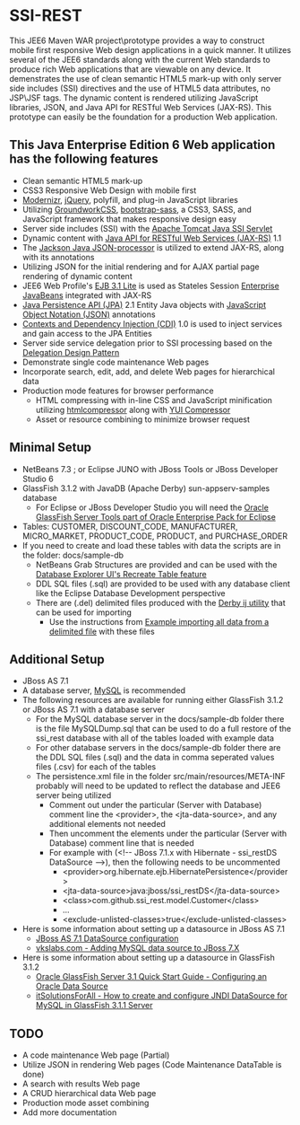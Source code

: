 SSI-REST
========

This JEE6 Maven WAR project\prototype provides a way to construct
mobile first responsive Web design applications in a quick manner.
It utilizes several of the JEE6 standards along with the current
Web standards to produce rich Web applications that are viewable on any device.
It demenstrates the use of clean semantic HTML5 mark-up with only
server side includes (SSI) directives and the use of HTML5 data attributes, no JSP\JSF tags.
The dynamic content is rendered utilizing JavaScript libraries, JSON, and
Java API for RESTful Web Services (JAX-RS).
This prototype can easily be the foundation for a production Web application.

This Java Enterprise Edition 6 Web application has the following features
-------------------------------------------------------------------------

* Clean semantic HTML5 mark-up
* CSS3 Responsive Web Design with mobile first
* [Modernizr](http://modernizr.com/), [jQuery](http://jquery.com/), polyfill, and plug-in JavaScript libraries
* Utilizing [GroundworkCSS](http://groundworkcss.github.com), [bootstrap-sass](https://github.com/thomas-mcdonald/bootstrap-sass), a CSS3, SASS, and JavaScript framework that makes responsive design easy
* Server side includes (SSI) with the [Apache Tomcat Java SSI Servlet](http://tomcat.apache.org/tomcat-5.5-doc/ssi-howto.html)
* Dynamic content with [Java API for RESTful Web Services (JAX-RS)](http://en.wikipedia.org/wiki/Java_API_for_RESTful_Web_Services) 1.1
* The [Jackson Java JSON-processor](http://jackson.codehaus.org/) is utilized to extend JAX-RS, along with its annotations
* Utilizing JSON for the initial rendering and for AJAX partial page rendering of dynamic content
* JEE6 Web Profile's [EJB 3.1 Lite](http://www.oracle.com/technetwork/articles/javaee/javaee6overview-part3-139660.html#ejblite) is used as Stateles Session [Enterprise JavaBeans](http://en.wikipedia.org/wiki/Enterprise_JavaBeans) integrated with JAX-RS 
* [Java Persistence API (JPA)](http://en.wikipedia.org/wiki/Java_Persistence_API) 2.1 Entity Java objects with [JavaScript Object Notation (JSON)](http://en.wikipedia.org/wiki/JSON) annotations
* [Contexts and Dependency Injection (CDI)](http://docs.oracle.com/javaee/6/tutorial/doc/giwhb.html) 1.0 is used to inject services and gain access to the JPA Entities
* Server side service delegation prior to SSI processing based on the [Delegation Design Pattern](http://en.wikipedia.org/wiki/Delegation_pattern)
* Demonstrate single code maintenance Web pages
* Incorporate search, edit, add, and delete Web pages for hierarchical data
* Production mode features for browser performance
    * HTML compressing with in-line CSS and JavaScript minification utilizing [htmlcompressor](https://code.google.com/p/htmlcompressor/) along with [YUI Compressor](http://yui.github.io/yuicompressor/)
    * Asset or resource combining to minimize browser request

Minimal Setup
-------------

* NetBeans 7.3 ; or Eclipse JUNO with JBoss Tools or JBoss Developer Studio 6
* GlassFish 3.1.2 with JavaDB (Apache Derby) sun-appserv-samples database
    * For Eclipse or JBoss Developer Studio you will need the [Oracle GlassFish Server Tools part of Oracle Enterprise Pack for Eclipse](http://www.oracle.com/technetwork/developer-tools/eclipse/downloads/index.html)
* Tables: CUSTOMER, DISCOUNT_CODE, MANUFACTURER, MICRO_MARKET, PRODUCT_CODE, PRODUCT, and PURCHASE_ORDER
* If you need to create and load these tables with data the scripts are in the folder: docs/sample-db
    * NetBeans Grab Structures are provided and can be used with the [Database Explorer UI's Recreate Table feature](https://db.netbeans.org/uispecs/DBModuleUISpec.html#2.4.2.2)
    * DDL SQL files (.sql) are provided to be used with any database client like the Eclipse Database Development perspective
    * There are (.del) delimited files produced with the [Derby ij utility](http://db.apache.org/derby/papers/DerbyTut/ij_intro.html) that can be used for importing
        * Use the instructions from [Example importing all data from a delimited file](http://db.apache.org/derby/docs/10.4/tools/rtoolsimport91458.html) with these files

Additional Setup
----------------

* JBoss AS 7.1
* A database server, [MySQL](http://www.mysql.com/) is recommended
* The following resources are available for running either GlassFish 3.1.2 or JBoss AS 7.1 with a database server
   * For the MySQL database server in the docs/sample-db folder there is the file MySQLDump.sql that can be used to do a full restore of the ssi_rest database with all of the tables loaded with example data
   * For other database servers in the docs/sample-db folder there are the DDL SQL files (.sql) and the data in comma seperated values files (.csv) for each of the tables
   * The persistence.xml file in the folder src/main/resources/META-INF probably will need to be updated to reflect the database and JEE6 server being utilized
      * Comment out under the particular (Server with Database) comment line the \<provider\>, the \<jta-data-source\>, and any additional elements not needed
      * Then uncomment the elements under the particular (Server with Database) comment line that is needed
      * For example with (\<!-- JBoss 7.1.x with Hibernate - ssi_restDS DataSource --\>), then the following needs to be uncommented
         * \<provider\>org.hibernate.ejb.HibernatePersistence\</provider\>
         * \<jta-data-source\>java:jboss/ssi_restDS\</jta-data-source\>
         * \<class\>com.github.ssi_rest.model.Customer\</class\>
         * ...
         * \<exclude-unlisted-classes\>true\</exclude-unlisted-classes\>
* Here is some information about setting up a datasource in JBoss AS 7.1
   * [JBoss AS 7.1 DataSource configuration](https://docs.jboss.org/author/display/AS71/DataSource+configuration)
   * [vkslabs.com - Adding MySQL data source to JBoss 7.X](http://vkslabs.com/adding-mysql-data-store-to-jboss-7-x/)
* Here is some information about setting up a datasource in GlassFish 3.1.2
   * [Oracle GlassFish Server 3.1 Quick Start Guide - Configuring an Oracle Data Source](http://docs.oracle.com/cd/E18930_01/html/821-2432/gkyan.html)
   * [itSolutionsForAll - How to create and configure JNDI DataSource for MySQL in GlassFish 3.1.1 Server](http://itsolutionsforall.com/datasource_jpa.php)

TODO
----

* A code maintenance Web page (Partial)
* Utilize JSON in rendering Web pages (Code Maintenance DataTable is done)
* A search with results Web page
* A CRUD hierarchical data Web page
* Production mode asset combining
* Add more documentation
